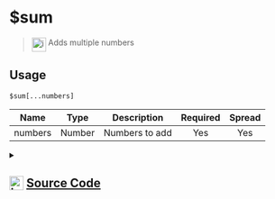 # $sum
> <img align="top" src="https://upload.wikimedia.org/wikipedia/commons/thumb/e/e4/Infobox_info_icon.svg/160px-Infobox_info_icon.svg.png?20150409153300" alt="image" width="25" height="auto"> Adds multiple numbers
## Usage
```
$sum[...numbers]
```
| Name | Type | Description | Required | Spread
| :---: | :---: | :---: | :---: | :---: |
numbers | Number | Numbers to add | Yes | Yes
<details>
<summary>
    
## <img align="top" src="https://cdn4.iconfinder.com/data/icons/iconsimple-logotypes/512/github-512.png" alt="image" width="25" height="auto">  [Source Code](https://github.com/tryforge/ForgeScript-V2/blob/main/src/native/sum.ts)
    
</summary>
    
```ts
import { ArgType, NativeFunction, Return } from "../structures"

export default new NativeFunction({
    name: "$sum",
    version: "1.0.0",
    description: "Adds multiple numbers",
    brackets: true,
    unwrap: true,
    args: [
        {
            name: "numbers",
            description: "Numbers to add",
            rest: true,
            type: ArgType.Number,
            required: true
        }
    ],
    execute(ctx, [ numbers ]) {
        return Return.success(numbers.reduce((x, y) => x + y))
    },
})
```
    
</details>